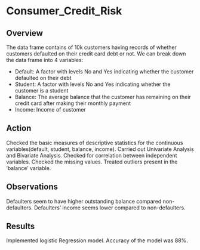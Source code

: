 # Consumer_Credit_Risk

## Overview
The data frame contains of 10k customers having records of whether customers defaulted on their credit card debt or not. We can break down the data frame into 4 variables:
- Default:  A factor with levels No and Yes indicating whether the customer defaulted on their debt
- Student:  A factor with levels No and Yes indicating whether the customer is a student
- Balance: The average balance that the customer has remaining on their credit card after making their monthly payment
- Income:   Income of customer

## Action
Checked the basic measures of descriptive statistics for the continuous variables(default,
student, balance, income). 
Carried out Univariate Analysis and Bivariate Analysis. 
Checked for correlation between independent variables. 
Checked the missing values. 
Treated outliers present in the ’balance’ variable.

## Observations
Defaulters seem to have higher outstanding balance compared non-defaulters. Defaulters’ income seems lower
compared to non-defaulters.

## Results
Implemented logistic Regression model. Accuracy of the model was 88%.





